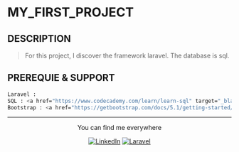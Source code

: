 # MY_FIRST_PROJECT

## DESCRIPTION

> For this project, I discover the framework laravel. The database is sql.
## PREREQUIE & SUPPORT

```bash
Laravel : 
SQL : <a href="https://www.codecademy.com/learn/learn-sql" target="_blank"><img src="" alt="SQL"></a>
Bootstrap : <a href="https://getbootstrap.com/docs/5.1/getting-started/introduction/" target="_blank"><img src="" alt="Bootstrap"></a>
```

<div align="center">

---

You can find me everywhere

<a href="https://www.linkedin.com/in/mawul%C3%A9-toudoguin-54a0831a3/" target="_blank"><img src="https://img.shields.io/badge/LinkedIn-%230077B5.svg?&style=flat-square&logo=linkedin&logoColor=white" alt="LinkedIn"></a>
<a href="https://laravel.com/docs/5.5" target="_blank"><img src="https://img.shields.io/badge/Laravel-laravel.svg?&style=flat-square&logo=laravel&logoColor=red&color=red" alt="Laravel"></a>
</div>